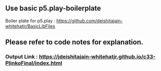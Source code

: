 
## Use basic p5.play-boilerplate
Boiler plate for p5.play : https://github.com/deishitajain-whitehatjr/BasicLibFiles

## Please refer to code notes for explanation.

### Output Link : https://jdeishitajain-whitehatjr.github.io/c33-PlinkoFinal/index.html
